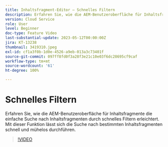 ```yaml
---
title: Inhaltsfragment-Editor – Schnelles Filtern
description: Erfahren Sie, wie die AEM-Benutzeroberfläche für Inhaltsfragmente die einfache Suche nach Inhaltsfragmenten durch schnelles Filtern erleichtert. Mit dieser Funktion lässt sich die Suche nach bestimmten Inhaltsfragmenten schnell und mühelos durchführen.
version: Cloud Service
role: User
level: Beginner
doc-type: Feature Video
last-substantial-update: 2023-05-12T00:00:00Z
jira: KT-13238
thumbnail: 3419310.jpeg
exl-id: cf1a3f0b-1d0e-4526-a9eb-013a3c73401f
source-git-commit: 097ff8fd0f3a28f3e21c10e03f6dc28695cf9caf
workflow-type: tm+mt
source-wordcount: '61'
ht-degree: 100%

---
```


# Schnelles Filtern

Erfahren Sie, wie die AEM-Benutzeroberfläche für Inhaltsfragmente die einfache Suche nach Inhaltsfragmenten durch schnelles Filtern erleichtert. Mit dieser Funktion lässt sich die Suche nach bestimmten Inhaltsfragmenten schnell und mühelos durchführen.

>[!VIDEO](https://video.tv.adobe.com/v/3419310/?learn=on)
